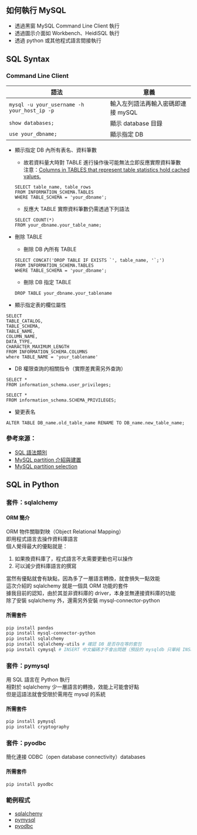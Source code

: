 ## 如何執行 MySQL
* 透過黑窗 MySQL Command Line Client 執行
* 透過圖示介面如 Workbench、HeidiSQL 執行
* 透過 python 或其他程式語言間接執行

## SQL Syntax
### Command Line Client
語法|意義
----|----
`mysql -u your_username -h your_host_ip -p`|輸入左列語法再輸入密碼即連接 mySQL
`show databases;`|顯示 database 目錄
`use your_dbname;`|顯示指定 DB

* 顯示指定 DB 內所有表名、資料筆數  

  * 故若資料量大時對 TABLE 進行操作後可能無法立即反應實際資料筆數  
  注意：[Columns in TABLES that represent table statistics hold cached values.](https://dev.mysql.com/doc/refman/8.0/en/information-schema-tables-table.html)  
  ```mysql
  SELECT table_name, table_rows
  FROM INFORMATION_SCHEMA.TABLES
  WHERE TABLE_SCHEMA = 'your_dbname';
  ```
  * 反應大 TABLE 實際資料筆數仍需透過下列語法  
  ```mysql
  SELECT COUNT(*) 
  FROM your_dbname.your_table_name;
  ```

* 刪除 TABLE  
  * 刪除 DB 內所有 TABLE
  ```mysql
  SELECT CONCAT('DROP TABLE IF EXISTS `', table_name, '`;')
  FROM INFORMATION_SCHEMA.TABLES
  WHERE TABLE_SCHEMA = 'your_dbname';
  ```
  * 刪除 DB 指定 TABLE
  ```mysql
  DROP TABLE your_dbname.your_tablename
  ```


* 顯示指定表的欄位屬性
```mysql
SELECT 
TABLE_CATALOG,
TABLE_SCHEMA,
TABLE_NAME, 
COLUMN_NAME, 
DATA_TYPE,
CHARACTER_MAXIMUM_LENGTH
FROM INFORMATION_SCHEMA.COLUMNS
where TABLE_NAME = 'your_tablename'
```

* DB 權限查詢的相關指令（實際差異需另外查詢）
```mysql
SELECT * 
FROM information_schema.user_privileges;
```
```mysql
SELECT * 
FROM information_schema.SCHEMA_PRIVILEGES;
```

* 變更表名
```mysql
ALTER TABLE DB_name.old_table_name RENAME TO DB_name.new_table_name;
```

### 參考來源：
* [SQL 語法類別](https://irw.ncut.edu.tw/peterju/sql.html)
* [MySQL partition 介紹與建置](https://www.vertabelo.com/blog/everything-you-need-to-know-about-mysql-partitions/)
* [MySQL partition selection](https://docs.oracle.com/cd/E17952_01/mysql-5.6-en/partitioning-selection.html)

## SQL in Python
### 套件：sqlalchemy
#### ORM 簡介
ORM 物件關聯對映（Object Relational Mapping）  
即用程式語言去操作資料庫語言  
個人覺得最大的優點就是：  
1. 如果換資料庫了，程式語言不太需要更動也可以操作
2. 可以減少資料庫語言的撰寫

當然有優點就會有缺點，因為多了一層語言轉換，就會損失一點效能  
這次介紹的 sqlalchemy 就是一個具 ORM 功能的套件  
據我目前的認知，由於其並非資料庫的 driver，本身並無連接資料庫的功能  
除了安裝 sqlalchemy 外，還需另外安裝 mysql-connector-python  

#### 所需套件
```bash
pip install pandas
pip install mysql-connector-python
pip install sqlalchemy
pip install sqlalchemy-utils # 確認 DB 是否存在等的套包
pip install cymysql # INSERT 中文編碼才不會出問題（預設的 mysqldb 只單純 INSERT 英文資料沒問題）
```

### 套件：pymysql
用 SQL 語言在 Python 執行  
相對於 sqlalchemy 少一層語言的轉換，效能上可能會好點  
但是這語法就會受限於需用在 mysql 的系統  
#### 所需套件
```bash
pip install pymysql
pip install cryptography
```

### 套件：pyodbc
簡化連接 ODBC（open database connectivity）databases 
#### 所需套件
```bash
pip install pyodbc
```

### 範例程式
* [sqlalchemy](https://github.com/yuning-lin/EnvironmentSetup/blob/main/MySQL/MySQL_sqlalchemy.ipynb)
* [pymysql](https://github.com/yuning-lin/EnvironmentSetup/blob/main/MySQL/MySQL_pymysql.ipynb)
* [pyodbc](https://github.com/yuning-lin/EnvironmentSetup/blob/main/MySQL/MySQL_pyodbc.ipynb)
